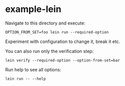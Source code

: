 # example-lein

Navigate to this directory and execute:

``` OPTION_FROM_SET=foo lein run --required-option ```

Experiment with configuration to change it, break it etc.

You can also run only the verification step:

``` lein verify --required-option --option-from-set=bar ```

Run help to see all options:

``` lein run -- --help ```
